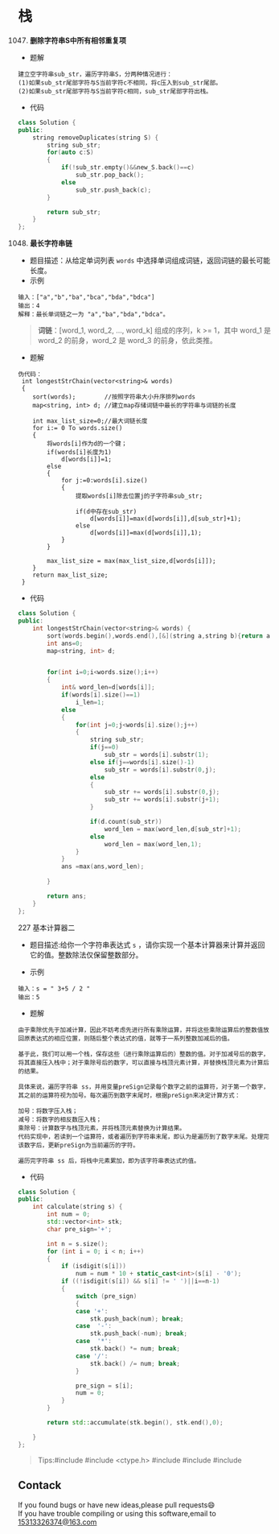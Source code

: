 # 栈

1047. **删除字符串S中所有相邻重复项**

* 题解

```
建立空字符串sub_str，遍历字符串S，分两种情况进行：
(1)如果sub_str尾部字符与S当前字符c不相同，将c压入到sub_str尾部。
(2)如果sub_str尾部字符与S当前字符c相同，sub_str尾部字符出栈。
```
* 代码
```c++
class Solution {
public:
    string removeDuplicates(string S) {
        string sub_str;
        for(auto c:S)
        {
            if(!sub_str.empty()&&new_S.back()==c)
                sub_str.pop_back();
            else
                sub_str.push_back(c);
        }

        return sub_str;
    }
};
```

1048. **最长字符串链**

* 题目描述：从给定单词列表 `words` 中选择单词组成词链，返回词链的最长可能长度。
* 示例

```
输入：["a","b","ba","bca","bda","bdca"]
输出：4
解释：最长单词链之一为 "a","ba","bda","bdca"。
```



> **词链**：[word_1, word_2, ..., word_k] 组成的序列，k >= 1，其中 word_1 是 word_2 的前身，word_2 是 word_3 的前身，依此类推。

* 题解

```
伪代码：
 int longestStrChain(vector<string>& words)
 {
 	sort(words);		//按照字符串大小升序排列words
 	map<string, int> d;	//建立map存储词链中最长的字符串与词链的长度
 	
 	int max_list_size=0;//最大词链长度
 	for i:= 0 To words.size()
 	{
 		将words[i]作为d的一个键；
 		if(words[i]长度为1)
 			d[words[i]]=1;
 		else
 		{
 			for j:=0:words[i].size()
 			{
 				提取words[i]除去位置j的子字符串sub_str;
 				
 				if(d中存在sub_str)
 					d[words[i]]=max(d[words[i]],d[sub_str]+1);
 				else
 					d[words[i]]=max(d[words[i]],1);
 			}
 		}
 		
 		max_list_size = max(max_list_size,d[words[i]]);
 	}
 	return max_list_size;
 }
```

* 代码

```c++
class Solution {
public:
    int longestStrChain(vector<string>& words) {
        sort(words.begin(),words.end(),[&](string a,string b){return a.size()<b.size();});
        int ans=0;
        map<string, int> d;


        for(int i=0;i<words.size();i++)
        {
            int& word_len=d[words[i]];
            if(words[i].size()==1)
                i_len=1;
            else
            {
                for(int j=0;j<words[i].size();j++)
                {
                    string sub_str;
                    if(j==0)
                        sub_str = words[i].substr(1);
                    else if(j==words[i].size()-1)
                        sub_str = words[i].substr(0,j);
                    else
                    {
                        sub_str += words[i].substr(0,j);
                        sub_str += words[i].substr(j+1);
                    }

                    if(d.count(sub_str))
                        word_len = max(word_len,d[sub_str]+1);
                    else
                        word_len = max(word_len,1);
                }
            }
            ans =max(ans,word_len);
           
        }

        return ans;
    }
};
```

227 基本计算器二

* 题目描述:给你一个字符串表达式 `s` ，请你实现一个基本计算器来计算并返回它的值。整数除法仅保留整数部分。

* 示例

```
输入：s = " 3+5 / 2 "
输出：5
```

* 题解

```
由于乘除优先于加减计算，因此不妨考虑先进行所有乘除运算，并将这些乘除运算后的整数值放回原表达式的相应位置，则随后整个表达式的值，就等于一系列整数加减后的值。

基于此，我们可以用一个栈，保存这些（进行乘除运算后的）整数的值。对于加减号后的数字，将其直接压入栈中；对于乘除号后的数字，可以直接与栈顶元素计算，并替换栈顶元素为计算后的结果。

具体来说，遍历字符串 ss，并用变量preSign记录每个数字之前的运算符，对于第一个数字，其之前的运算符视为加号。每次遍历到数字末尾时，根据preSign来决定计算方式：

加号：将数字压入栈；
减号：将数字的相反数压入栈；
乘除号：计算数字与栈顶元素，并将栈顶元素替换为计算结果。
代码实现中，若读到一个运算符，或者遍历到字符串末尾，即认为是遍历到了数字末尾。处理完该数字后，更新preSign为当前遍历的字符。

遍历完字符串 ss 后，将栈中元素累加，即为该字符串表达式的值。
```

* 代码
```c++
class Solution {
public:
    int calculate(string s) {
        int num = 0;
        std::vector<int> stk;
        char pre_sign='+';

        int n = s.size();
        for (int i = 0; i < n; i++)
        {
            if (isdigit(s[i]))
                num = num * 10 + static_cast<int>(s[i] - '0');
            if ((!isdigit(s[i]) && s[i] != ' ')||i==n-1)
            {
                switch (pre_sign)
                {
                case '+':
                    stk.push_back(num); break;
                case  '-':
                    stk.push_back(-num); break;
                case  '*':
                    stk.back() *= num; break;
                case '/':
                    stk.back() /= num; break;
                }

                pre_sign = s[i];
                num = 0;
            }
        }

        return std::accumulate(stk.begin(), stk.end(),0);

    }
};
```
>Tips:#include<string> #include <ctype.h> #include <vector> #include<numeric> #include<iostream>

## Contack

If you found bugs or have new ideas,please pull requests😄   
If you have trouble compiling or using this software,email to [15313326374@163.com](mailto:15313326374@163.com)  